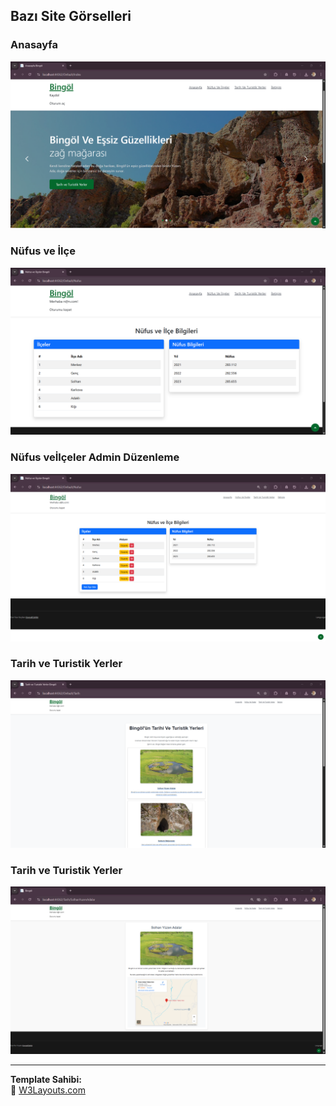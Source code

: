 ## Bazı Site Görselleri

### Anasayfa
![Anasayfa](https://github.com/ece-nurk/asp.net-mvc-Bingol-tanitim/blob/9400bb4f81fca79d958f88ef74ea472d3a87a181/web%20sitesi%20g%C3%B6rselleri/Ekran%20g%C3%B6r%C3%BCnt%C3%BCs%C3%BC%202025-04-09%20135632.png?raw=true)

### Nüfus ve İlçe
![Nüfus](https://github.com/ece-nurk/asp.net-mvc-Bingol-tanitim/blob/9400bb4f81fca79d958f88ef74ea472d3a87a181/web%20sitesi%20g%C3%B6rselleri/Ekran%20g%C3%B6r%C3%BCnt%C3%BCs%C3%BC%202025-04-09%20135813.png?raw=true)

### Nüfus veİlçeler Admin Düzenleme
![İlçeler](https://github.com/ece-nurk/asp.net-mvc-Bingol-tanitim/blob/9400bb4f81fca79d958f88ef74ea472d3a87a181/web%20sitesi%20g%C3%B6rselleri/Ekran%20g%C3%B6r%C3%BCnt%C3%BCs%C3%BC%202025-04-09%20135947.png?raw=true)

### Tarih ve Turistik Yerler
![Tarih](https://github.com/ece-nurk/asp.net-mvc-Bingol-tanitim/blob/9400bb4f81fca79d958f88ef74ea472d3a87a181/web%20sitesi%20g%C3%B6rselleri/Ekran%20g%C3%B6r%C3%BCnt%C3%BCs%C3%BC%202025-04-09%20135844.png?raw=true)

### Tarih ve Turistik Yerler
![Turistik](https://github.com/ece-nurk/asp.net-mvc-Bingol-tanitim/blob/9400bb4f81fca79d958f88ef74ea472d3a87a181/web%20sitesi%20g%C3%B6rselleri/Ekran%20g%C3%B6r%C3%BCnt%C3%BCs%C3%BC%202025-04-09%20135856.png?raw=true)

---

**Template Sahibi:**  
🔗 [W3Layouts.com](https://w3layouts.com/)
